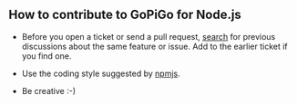 ## How to contribute to GoPiGo for Node.js

* Before you open a ticket or send a pull request, [search](https://github.com/DexterInd/GoPiGo/issues) for previous discussions about the same feature or issue. Add to the earlier ticket if you find one.

* Use the coding style suggested by [npmjs](https://docs.npmjs.com/misc/coding-style).

* Be creative :-)
